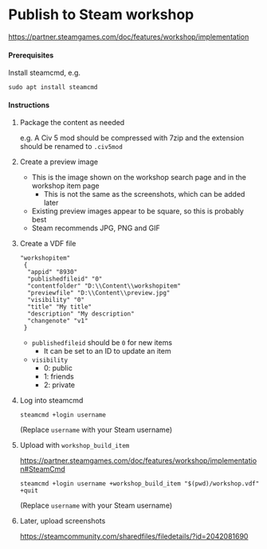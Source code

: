 # Publish to Steam workshop

https://partner.steamgames.com/doc/features/workshop/implementation

#### Prerequisites

Install steamcmd, e.g.

```
sudo apt install steamcmd
```

#### Instructions

1. Package the content as needed

   e.g. A Civ 5 mod should be compressed with 7zip and the extension should be renamed to `.civ5mod`

1. Create a preview image

   - This is the image shown on the workshop search page and in the workshop item page
     - This is not the same as the screenshots, which can be added later
   - Existing preview images appear to be square, so this is probably best
   - Steam recommends JPG, PNG and GIF

1. Create a VDF file

   ```
   "workshopitem"
    {
     "appid" "8930"
     "publishedfileid" "0"
     "contentfolder" "D:\\Content\\workshopitem"
     "previewfile" "D:\\Content\\preview.jpg"
     "visibility" "0"
     "title" "My title"
     "description" "My description"
     "changenote" "v1"
    }
   ```

   - `publishedfileid` should be `0` for new items
     - It can be set to an ID to update an item
   - `visibility`
     - 0: public
     - 1: friends
     - 2: private

1. Log into steamcmd

   ```
   steamcmd +login username
   ```

   (Replace `username` with your Steam username)

1. Upload with `workshop_build_item`

   https://partner.steamgames.com/doc/features/workshop/implementation#SteamCmd

   ```
   steamcmd +login username +workshop_build_item "$(pwd)/workshop.vdf" +quit
   ```

   (Replace `username` with your Steam username)

1. Later, upload screenshots

   https://steamcommunity.com/sharedfiles/filedetails/?id=2042081690
